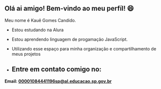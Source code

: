 ## Olá ai amigo! Bem-vindo ao meu perfíl! 😄

Meu nome é Kauê Gomes Candido.

- Estou estudando na Alura
- Estou aprendendo linguagem de progamação JavaScript.
- Utilizando esse espaço para minha organização e compartilhamento de meus projetos

- ## Entre em contato comigo no: 
**Email: 00001084441196sp@al.educacao.sp.gov.br**
